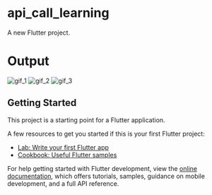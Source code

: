 # api_call_learning

A new Flutter project.

# Output

![gif_1](https://user-images.githubusercontent.com/109361169/232289870-9786fa19-6cbe-4f66-bc57-cc10b3ad233c.gif)
![gif_2](https://user-images.githubusercontent.com/109361169/232289597-a42974a5-a5ab-4898-952a-c900b2f98229.gif)
![gif_3](https://user-images.githubusercontent.com/109361169/232289780-65e9ec63-2a1e-4c97-9136-6a18f793253d.gif)

## Getting Started

This project is a starting point for a Flutter application.

A few resources to get you started if this is your first Flutter project:

- [Lab: Write your first Flutter app](https://docs.flutter.dev/get-started/codelab)
- [Cookbook: Useful Flutter samples](https://docs.flutter.dev/cookbook)

For help getting started with Flutter development, view the
[online documentation](https://docs.flutter.dev/), which offers tutorials,
samples, guidance on mobile development, and a full API reference.

